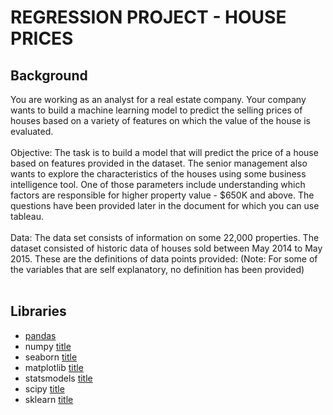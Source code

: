 # REGRESSION PROJECT - HOUSE PRICES

## Background
You are working as an analyst for a real estate company. Your company wants to build a machine learning model to predict the selling prices of houses based on a variety of features on which the value of the house is evaluated. <br>
<br>
Objective: The task is to build a model that will predict the price of a house based on features provided in the dataset. The senior management also wants to explore the characteristics of the houses using some business intelligence tool. One of those parameters include understanding which factors are responsible for higher property value - $650K and above. The questions have been provided later in the document for which you can use tableau.<br>
<br>
Data: The data set consists of information on some 22,000 properties. The dataset consisted of historic data of houses sold between May 2014 to May 2015. These are the definitions of data points provided: (Note: For some of the variables that are self explanatory, no definition has been provided)<br>
<br>





## Libraries
- [pandas](https://pandas.pydata.org/)
- numpy [title](https://www.example.com)
- seaborn [title](https://www.example.com)
- matplotlib [title](https://www.example.com)
- statsmodels [title](https://www.example.com)
- scipy [title](https://www.example.com)
- sklearn [title](https://www.example.com)
